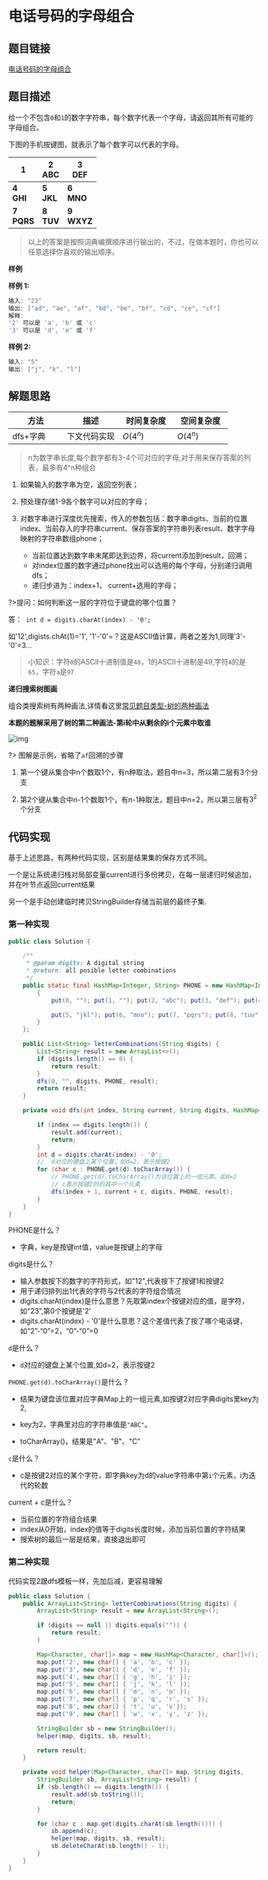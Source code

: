 #  电话号码的字母组合

## 题目链接

[电话号码的字母组合](https://www.lintcode.com/problem/425/?_from=collection&fromId=161)

## 题目描述

给一个不包含`0`和`1`的数字字符串，每个数字代表一个字母，请返回其所有可能的字母组合。

下图的手机按键图，就表示了每个数字可以代表的字母。

| 1                   | 2 <br>ABC          | 3<br/> DEF          |
| ------------------- | ------------------ | ------------------- |
| **4** <br/>**GHI**  | **5<br/>** **JKL** | **6<br/>** **MNO**  |
| **7**<br/> **PQRS** | **8<br/>** **TUV** | **9<br/>** **WXYZ** |

> 以上的答案是按照词典编撰顺序进行输出的，不过，在做本题时，你也可以任意选择你喜欢的输出顺序。

**样例**

**样例 1:**

```java
输入: "23"
输出: ["ad", "ae", "af", "bd", "be", "bf", "cd", "ce", "cf"]
解释: 
'2' 可以是 'a', 'b' 或 'c'
'3' 可以是 'd', 'e' 或 'f'
```

**样例 2:**

```java
输入: "5"
输出: ["j", "k", "l"]
```

## 解题思路

| <div style="width:70pt">方法</div> | 描述         | <div style="width:70pt">时间复杂度</div> | <div style="width:70pt">空间复杂度</div> |
| ---------------------------------- | ------------ | ---------------------------------------- | ---------------------------------------- |
| dfs+字典                           | 下文代码实现 | $O(4^n)$                                 | $O(4^n)$                                 |

> n为数字串长度,每个数字都有3-4个可对应的字母,对于用来保存答案的列表，最多有4^n种组合

1. 如果输入的数字串为空，返回空列表；

2. 预处理存储1-9各个数字可以对应的字母；

3. 对数字串进行深度优先搜索，传入的参数包括：数字串digits、当前的位置index、当前存入的字符串current、保存答案的字符串列表result、数字字母映射的字符串数组phone；
	- 当前位置达到数字串末尾即达到边界，将current添加到result，回溯；
	- 对index位置的数字通过phone找出可以选用的每个字母，分别递归调用dfs；
	- 递归步进为：index+1， current+选用的字母；

?>提问：如何判断这一层的字符位于键盘的哪个位置？

答：` int d = digits.charAt(index) - '0';` 

如'12',digists.chAt(1)='1',   '1'-'0'=？这是ASCII值计算，两者之差为1,同理'3'-'0'=3...

> 小知识：字符`0`的ASCII十进制值是`48`，1的ASCII十进制是49,字符`A`的是`65`，字符`a`是`97`

**递归搜索树图画**

组合类搜索树有两种画法,详情看这里[常见题目类型-树的两种画法](newnotes/leetcode/DFS#常见题目类型)

**本题的题解采用了树的第二种画法-第i轮中从剩余的i个元素中取谁**

![img](http://cdn.yangchaofan.cn/typora/1942408-20200219135917519-1902803498.png)

?> 图解是示例，省略了`af`回溯的步骤

1. 第一个键从集合中n个数取1个，有n种取法，题目中n=3，所以第二层有3个分支

2. 第2个键从集合中n-1个数取1个，有n-1种取法，题目中n=2，所以第三层有$3^2$个分支

   

## 代码实现 

基于上述思路，有两种代码实现，区别是结果集的保存方式不同。

一个是让系统递归栈对局部变量current进行多份拷贝，在每一层递归时候追加，并在叶节点返回current结果

另一个是手动创建临时拷贝StringBuilder存储当前层的最终子集.

### **第一种实现**

```java
public class Solution {

    /**
     * @param digits: A digital string
     * @return: all posible letter combinations
     */
    public static final HashMap<Integer, String> PHONE = new HashMap<Integer, String>() {
        {
            put(0, ""); put(1, ""); put(2, "abc"); put(3, "def"); put(4, "ghi"); 

            put(5, "jkl"); put(6, "mno"); put(7, "pqrs"); put(8, "tuv"); put(9, "wxyz"); 
        }
    };

    public List<String> letterCombinations(String digits) {
        List<String> result = new ArrayList<>();
        if (digits.length() == 0) {
            return result;
        }
        dfs(0, "", digits, PHONE, result);
        return result;
    }

    private void dfs(int index, String current, String digits, HashMap<Integer, String> PHONE, List<String> result) {

        if (index == digits.length()) {
            result.add(current);
            return;
        }
        int d = digits.charAt(index) - '0';
        //  d对应的键盘上某个位置，如d=2，表示按键2
        for (char c : PHONE.get(d).toCharArray()) {
            // PHONE.get(d).toCharArray()为该位置上的一组元素，如d=2
            // c表示按键2的的其中一个元素
            dfs(index + 1, current + c, digits, PHONE, result);
        }
    }
}
```

PHONE是什么？

- 字典，key是按键int值，value是按键上的字母

digits是什么？

- 输入参数按下的数字的字符形式，如"12",代表按下了按键1和按键2
- 用于递归排列出1代表的字符与2代表的字符组合情况
- digits.charAt(index)是什么意思？先取第index个按键对应的值，是字符，如“23”,第0个按键是'2'
- digits.charAt(index) - '0'是什么意思？这个差值代表了按了哪个电话键，如“2”-“0”=2，“0”-“0”=0

`d`是什么？

- `d`对应的键盘上某个位置,如d=2，表示按键2

`PHONE.get(d).toCharArray()`是什么？

- 结果为键盘该位置对应字典Map上的一组元素,如按键2对应字典digits里key为2,

- key为2，字典里对应的字符串值是`"ABC"`。

- toCharArray()，结果是"A"、"B"、"C”

`c`是什么？

- c是按键2对应的某个字符，即字典key为d的value字符串中第`i`个元素，i为迭代的轮数

current + c是什么？

- 当前位置的字符组合结果
- index从0开始，index的值等于digits长度时候，添加当前位置的字符结果
- 搜索树的最后一层是结果，直接退出即可

### 第二种实现

代码实现2跟dfs模板一样，先加后减，更容易理解

```java
public class Solution {
    public ArrayList<String> letterCombinations(String digits) {
        ArrayList<String> result = new ArrayList<String>();

        if (digits == null || digits.equals("")) {
            return result;
        }

        Map<Character, char[]> map = new HashMap<Character, char[]>();
        map.put('2', new char[] { 'a', 'b', 'c' });
        map.put('3', new char[] { 'd', 'e', 'f' });
        map.put('4', new char[] { 'g', 'h', 'i' });
        map.put('5', new char[] { 'j', 'k', 'l' });
        map.put('6', new char[] { 'm', 'n', 'o' });
        map.put('7', new char[] { 'p', 'q', 'r', 's' });
        map.put('8', new char[] { 't', 'u', 'v'});
        map.put('9', new char[] { 'w', 'x', 'y', 'z' });

        StringBuilder sb = new StringBuilder();
        helper(map, digits, sb, result);

        return result;
    }

    private void helper(Map<Character, char[]> map, String digits, 
        StringBuilder sb, ArrayList<String> result) {
        if (sb.length() == digits.length()) {
            result.add(sb.toString());
            return;
        }

        for (char c : map.get(digits.charAt(sb.length()))) {
            sb.append(c);
            helper(map, digits, sb, result);
            sb.deleteCharAt(sb.length() - 1);
        }
    }
}
```